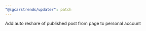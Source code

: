 ```yaml
---
"@sgcarstrends/updater": patch
---
```


Add auto reshare of published post from page to personal account
